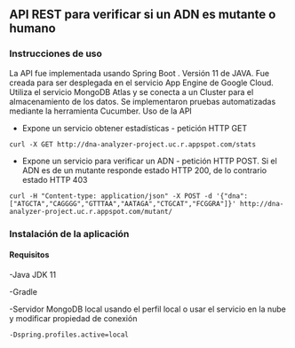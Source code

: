 ## API REST para verificar si un ADN es mutante o humano



### Instrucciones de uso

La API fue implementada usando Spring Boot . Versión 11 de JAVA. Fue creada para ser desplegada en el servicio App Engine de Google Cloud. Utiliza el servicio MongoDB Atlas y se conecta a un Cluster para el almacenamiento de los datos.  Se implementaron pruebas automatizadas mediante la herramienta Cucumber.
Uso de la API

* Expone un servicio obtener estadísticas - petición HTTP GET
```
curl -X GET http://dna-analyzer-project.uc.r.appspot.com/stats
```

* Expone un servicio para verificar un ADN - petición HTTP POST. Si el ADN es de un mutante responde estado HTTP 200, de lo contrario estado HTTP 403
```
curl -H "Content-type: application/json" -X POST -d '{"dna":["ATGCTA","CAGGGG","GTTTAA","AATAGA","CTGCAT","FCGGRA"]}' http://dna-analyzer-project.uc.r.appspot.com/mutant/
```
### Instalación de la aplicación
#### Requisitos

-Java JDK 11

-Gradle

-Servidor MongoDB local usando el perfil local o usar el servicio en la nube y modificar propiedad de conexión
```
-Dspring.profiles.active=local
```
